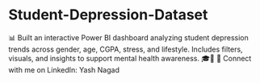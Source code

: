 # Student-Depression-Dataset
📊 Built an interactive Power BI dashboard analyzing student depression trends across gender, age, CGPA, stress, and lifestyle. Includes filters, visuals, and insights to support mental health awareness. 🎓💭 🔗 Connect with me on LinkedIn: Yash Nagad
